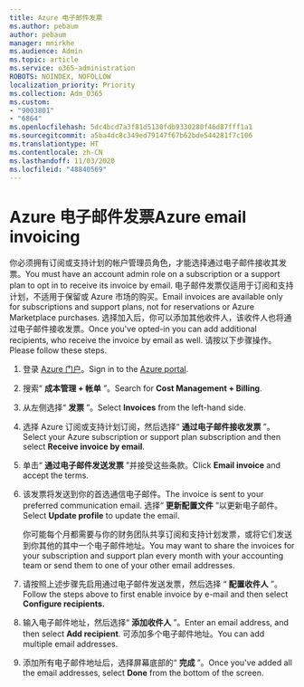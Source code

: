 ```yaml
---
title: Azure 电子邮件发票
ms.author: pebaum
author: pebaum
manager: mnirkhe
ms.audience: Admin
ms.topic: article
ms.service: o365-administration
ROBOTS: NOINDEX, NOFOLLOW
localization_priority: Priority
ms.collection: Adm_O365
ms.custom:
- "9003801"
- "6864"
ms.openlocfilehash: 5dc4bcd7a3f81d5130fdb9330280f46d87fff1a1
ms.sourcegitcommit: a5ba4dc8c349ed79147f67b62bde544281f7c106
ms.translationtype: HT
ms.contentlocale: zh-CN
ms.lasthandoff: 11/03/2020
ms.locfileid: "48840569"
---
```

# <a name="azure-email-invoicing"></a><span data-ttu-id="28a29-102">Azure 电子邮件发票</span><span class="sxs-lookup"><span data-stu-id="28a29-102">Azure email invoicing</span></span>

<span data-ttu-id="28a29-103">你必须拥有订阅或支持计划的帐户管理员角色，才能选择通过电子邮件接收其发票。</span><span class="sxs-lookup"><span data-stu-id="28a29-103">You must have an account admin role on a subscription or a support plan to opt in to receive its invoice by email.</span></span> <span data-ttu-id="28a29-104">电子邮件发票仅适用于订阅和支持计划，不适用于保留或 Azure 市场的购买。</span><span class="sxs-lookup"><span data-stu-id="28a29-104">Email invoices are available only for subscriptions and support plans, not for reservations or Azure Marketplace purchases.</span></span> <span data-ttu-id="28a29-105">选择加入后，你可以添加其他收件人，该收件人也将通过电子邮件接收发票。</span><span class="sxs-lookup"><span data-stu-id="28a29-105">Once you've opted-in you can add additional recipients, who receive the invoice by email as well.</span></span> <span data-ttu-id="28a29-106">请按以下步骤操作。</span><span class="sxs-lookup"><span data-stu-id="28a29-106">Please follow these steps.</span></span>

1. <span data-ttu-id="28a29-107">登录 [Azure 门户](https://portal.azure.com/)。</span><span class="sxs-lookup"><span data-stu-id="28a29-107">Sign in to the [Azure portal](https://portal.azure.com/).</span></span>
2. <span data-ttu-id="28a29-108">搜索“ **成本管理 + 帐单** ”。</span><span class="sxs-lookup"><span data-stu-id="28a29-108">Search for **Cost Management + Billing**.</span></span>
3. <span data-ttu-id="28a29-109">从左侧选择“ **发票** ”。</span><span class="sxs-lookup"><span data-stu-id="28a29-109">Select **Invoices** from the left-hand side.</span></span>
4. <span data-ttu-id="28a29-110">选择 Azure 订阅或支持计划订阅，然后选择“ **通过电子邮件接收发票** ”。</span><span class="sxs-lookup"><span data-stu-id="28a29-110">Select your Azure subscription or support plan subscription and then select **Receive invoice by email**.</span></span>
5. <span data-ttu-id="28a29-111">单击“ **通过电子邮件发送发票** ”并接受这些条款。</span><span class="sxs-lookup"><span data-stu-id="28a29-111">Click **Email invoice** and accept the terms.</span></span>
6. <span data-ttu-id="28a29-112">该发票将发送到你的首选通信电子邮件。</span><span class="sxs-lookup"><span data-stu-id="28a29-112">The invoice is sent to your preferred communication email.</span></span> <span data-ttu-id="28a29-113">选择“ **更新配置文件** ”以更新电子邮件。</span><span class="sxs-lookup"><span data-stu-id="28a29-113">Select **Update profile** to update the email.</span></span>  

    <span data-ttu-id="28a29-114">你可能每个月都需要与你的财务团队共享订阅和支持计划发票，或将它们发送到你其他的其中一个电子邮件地址。</span><span class="sxs-lookup"><span data-stu-id="28a29-114">You may want to share the invoices for your subscription and support plan every month with your accounting team or send them to one of your other email addresses.</span></span>  

7. <span data-ttu-id="28a29-115">请按照上述步骤先启用通过电子邮件发送发票，然后选择 “ **配置收件人** ”。</span><span class="sxs-lookup"><span data-stu-id="28a29-115">Follow the steps above to first enable invoice by e-mail and then select  **Configure recipients.**</span></span>
8. <span data-ttu-id="28a29-116">输入电子邮件地址，然后选择“ **添加收件人** ”。</span><span class="sxs-lookup"><span data-stu-id="28a29-116">Enter an email address, and then select **Add recipient**.</span></span> <span data-ttu-id="28a29-117">可添加多个电子邮件地址。</span><span class="sxs-lookup"><span data-stu-id="28a29-117">You can add multiple email addresses.</span></span>
9. <span data-ttu-id="28a29-118">添加所有电子邮件地址后，选择屏幕底部的“ **完成** ”。</span><span class="sxs-lookup"><span data-stu-id="28a29-118">Once you've added all the email addresses, select **Done** from the bottom of the screen.</span></span>
